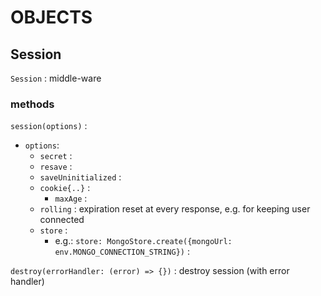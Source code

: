 # OBJECTS

## Session
`Session` : middle-ware  

### methods
`session(options)` :  
*	`options`:  
	*	`secret` :  
	*	`resave` :  
	*	`saveUninitialized` :  
	*	`cookie{..}` :  
		*	`maxAge` :  
	*	`rolling` : expiration reset at every response, e.g. for keeping user connected  
	*	`store` :  
		*	e.g.: `store: MongoStore.create({mongoUrl: env.MONGO_CONNECTION_STRING})` :  
		
`destroy(errorHandler: (error) => {})` : destroy session (with error handler)  
